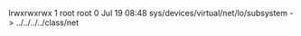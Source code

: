 lrwxrwxrwx 1 root root 0 Jul 19 08:48 sys/devices/virtual/net/lo/subsystem -> ../../../../class/net

